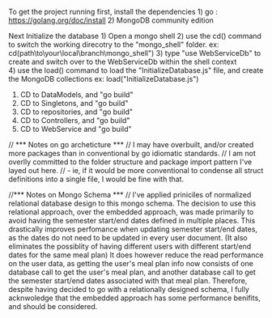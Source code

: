 To get the project running first, install the dependencies 
	1) go : https://golang.org/doc/install
	2) MongoDB community edition
	
Next Initialize the database
	1) Open a mongo shell 
	2) use the cd() command to switch the working direcotry to the "mongo_shell" folder. 
		ex: cd(path\\to\\your\\local\\branch\\mongo_shell")
	3) type "use WebServiceDb" to create and switch over to the WebServiceDb within the shell context 	
	4) use the load() command to load the "InitializeDatabase.js" file, and create the MongoDB collections
		ex: load("InitializeDatabase.js")

1) CD to DataModels, and "go build"
2) CD to Singletons, and "go build"
3) CD to repositories, and "go build" 
4) CD to Controllers, and "go build" 
5) CD to WebService and "go build" 


// *** Notes on go archeticture ***
// I may have overbuilt, and/or created more packages than in conventional by go idiomatic standards. 
// I am not overlly committed to the folder structure and package import pattern I've layed out here. 
//	- ie, if it would be more conventional to condense all struct definitions into a single file, I would be fine with that. 

//*** Notes on Mongo Schema ***
// I've applied priniciles of normalized relational database design to this mongo schema.  The decision to use this relational approach, over the embedded approach, was made primarily to avoid having the semester start/end dates defined in multiple places.  This drastically improves perfomance when updating semester start/end dates, as the dates do not need to be updated in every user document. (It also eliminates the possiblity of having different users with different start/end dates for the same meal plan) It does however reduce the read performance on the user data, as getting the user's meal plan info now consists of one database call to get the user's meal plan, and another database call to get the semester start/end dates associated with that meal plan.  Therefore, despite having decided to go with a relationally designed schema, I fully acknwoledge that the embedded approach has some performance benifits, and should be considered. 